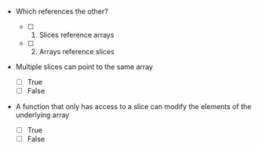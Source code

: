 - Which references the other?

    - [ ] 1. Slices reference arrays
    - [ ] 2. Arrays reference slices

- Multiple slices can point to the same array

    - [ ] True
    - [ ] False

- A function that only has access to a slice can modify the elements of the underlying array

    - [ ] True
    - [ ] False